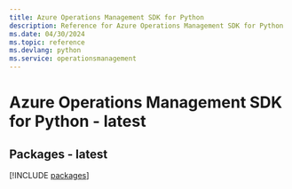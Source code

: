 ```yaml
---
title: Azure Operations Management SDK for Python
description: Reference for Azure Operations Management SDK for Python
ms.date: 04/30/2024
ms.topic: reference
ms.devlang: python
ms.service: operationsmanagement
---
```

# Azure Operations Management SDK for Python - latest
## Packages - latest
[!INCLUDE [packages](operations-management-index.md)]